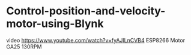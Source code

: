 # Control-position-and-velocity-motor-using-Blynk
video https://www.youtube.com/watch?v=fyAJlLnCVB4
ESP8266
Motor GA25 130RPM
